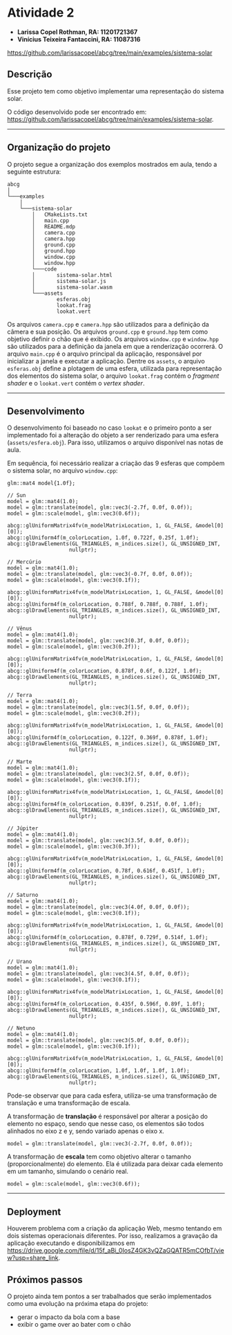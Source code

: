 # Atividade 2

- **Larissa Copel Rothman, RA: 11201721367**
- **Vinícius Teixeira Fantaccini, RA: 11087316**

https://github.com/larissacopel/abcg/tree/main/examples/sistema-solar

## Descrição

Esse projeto tem como objetivo implementar uma representação do sistema solar.

O código desenvolvido pode ser encontrado em: https://github.com/larissacopel/abcg/tree/main/examples/sistema-solar.

---

## Organização do projeto

O projeto segue a organização dos exemplos mostrados em aula, tendo a seguinte estrutura:

```
abcg
│
└───examples
    │
    └───sistema-solar
        │   CMakeLists.txt 
        │   main.cpp
        │   README.mdp
        │   camera.cpp
        │   camera.hpp
        │   ground.cpp
        │   ground.hpp
        │   window.cpp
        │   window.hpp
        └───code
        │       sistema-solar.html
        │       sistema-solar.js
        │       sistema-solar.wasm
        └───assets
                esferas.obj
                lookat.frag
                lookat.vert
```

Os arquivos `camera.cpp` e `camera.hpp` são utilizados para a definição da câmera e sua posição. Os arquivos `ground.cpp` e `ground.hpp` tem como objetivo definir o chão que é exibido. Os arquivos `window.cpp` e `window.hpp` são utilizados para a definição da janela em que a renderização ocorrerá. O arquivo `main.cpp` é o arquivo principal da aplicação, responsável por inicializar a janela e executar a aplicação. Dentre os `assets`, o arquivo `esferas.obj` define a plotagem de uma esfera, utilizada para representação dos elementos do sistema solar, o arquivo `lookat.frag` contém o *fragment shader* e o `lookat.vert` contém o *vertex shader*.

---

## Desenvolvimento

O desenvolvimento foi baseado no caso `lookat` e o primeiro ponto a ser implementado foi a alteração do objeto a ser renderizado para uma esfera (`assets/esfera.obj`). Para isso, utilizamos o arquivo disponível nas notas de aula.

Em sequência, foi necessário realizar a criação das 9 esferas que compõem o sistema solar, no arquivo `window.cpp`: 


```
glm::mat4 model{1.0f};

// Sun
model = glm::mat4(1.0);
model = glm::translate(model, glm::vec3(-2.7f, 0.0f, 0.0f));
model = glm::scale(model, glm::vec3(0.6f));

abcg::glUniformMatrix4fv(m_modelMatrixLocation, 1, GL_FALSE, &model[0][0]);
abcg::glUniform4f(m_colorLocation, 1.0f, 0.722f, 0.25f, 1.0f);
abcg::glDrawElements(GL_TRIANGLES, m_indices.size(), GL_UNSIGNED_INT,
                    nullptr);

// Mercúrio
model = glm::mat4(1.0);
model = glm::translate(model, glm::vec3(-0.7f, 0.0f, 0.0f));
model = glm::scale(model, glm::vec3(0.1f));

abcg::glUniformMatrix4fv(m_modelMatrixLocation, 1, GL_FALSE, &model[0][0]);
abcg::glUniform4f(m_colorLocation, 0.788f, 0.788f, 0.788f, 1.0f);
abcg::glDrawElements(GL_TRIANGLES, m_indices.size(), GL_UNSIGNED_INT,
                    nullptr);

// Vênus
model = glm::mat4(1.0);
model = glm::translate(model, glm::vec3(0.3f, 0.0f, 0.0f));
model = glm::scale(model, glm::vec3(0.2f));

abcg::glUniformMatrix4fv(m_modelMatrixLocation, 1, GL_FALSE, &model[0][0]);
abcg::glUniform4f(m_colorLocation, 0.878f, 0.6f, 0.122f, 1.0f);
abcg::glDrawElements(GL_TRIANGLES, m_indices.size(), GL_UNSIGNED_INT,
                    nullptr);

// Terra
model = glm::mat4(1.0);
model = glm::translate(model, glm::vec3(1.5f, 0.0f, 0.0f));
model = glm::scale(model, glm::vec3(0.2f));

abcg::glUniformMatrix4fv(m_modelMatrixLocation, 1, GL_FALSE, &model[0][0]);
abcg::glUniform4f(m_colorLocation, 0.122f, 0.369f, 0.878f, 1.0f);
abcg::glDrawElements(GL_TRIANGLES, m_indices.size(), GL_UNSIGNED_INT,
                    nullptr);

// Marte
model = glm::mat4(1.0);
model = glm::translate(model, glm::vec3(2.5f, 0.0f, 0.0f));
model = glm::scale(model, glm::vec3(0.1f));

abcg::glUniformMatrix4fv(m_modelMatrixLocation, 1, GL_FALSE, &model[0][0]);
abcg::glUniform4f(m_colorLocation, 0.839f, 0.251f, 0.0f, 1.0f);
abcg::glDrawElements(GL_TRIANGLES, m_indices.size(), GL_UNSIGNED_INT,
                    nullptr);

// Júpiter
model = glm::mat4(1.0);
model = glm::translate(model, glm::vec3(3.5f, 0.0f, 0.0f));
model = glm::scale(model, glm::vec3(0.3f));

abcg::glUniformMatrix4fv(m_modelMatrixLocation, 1, GL_FALSE, &model[0][0]);
abcg::glUniform4f(m_colorLocation, 0.78f, 0.616f, 0.451f, 1.0f);
abcg::glDrawElements(GL_TRIANGLES, m_indices.size(), GL_UNSIGNED_INT,
                    nullptr);
                
// Saturno
model = glm::mat4(1.0);
model = glm::translate(model, glm::vec3(4.0f, 0.0f, 0.0f));
model = glm::scale(model, glm::vec3(0.1f));

abcg::glUniformMatrix4fv(m_modelMatrixLocation, 1, GL_FALSE, &model[0][0]);
abcg::glUniform4f(m_colorLocation, 0.878f, 0.729f, 0.514f, 1.0f);
abcg::glDrawElements(GL_TRIANGLES, m_indices.size(), GL_UNSIGNED_INT,
                    nullptr);

// Urano
model = glm::mat4(1.0);
model = glm::translate(model, glm::vec3(4.5f, 0.0f, 0.0f));
model = glm::scale(model, glm::vec3(0.1f));

abcg::glUniformMatrix4fv(m_modelMatrixLocation, 1, GL_FALSE, &model[0][0]);
abcg::glUniform4f(m_colorLocation, 0.435f, 0.596f, 0.89f, 1.0f);
abcg::glDrawElements(GL_TRIANGLES, m_indices.size(), GL_UNSIGNED_INT,
                    nullptr);

// Netuno
model = glm::mat4(1.0);
model = glm::translate(model, glm::vec3(5.0f, 0.0f, 0.0f));
model = glm::scale(model, glm::vec3(0.1f));

abcg::glUniformMatrix4fv(m_modelMatrixLocation, 1, GL_FALSE, &model[0][0]);
abcg::glUniform4f(m_colorLocation, 1.0f, 1.0f, 1.0f, 1.0f);
abcg::glDrawElements(GL_TRIANGLES, m_indices.size(), GL_UNSIGNED_INT,
                    nullptr);
```

Pode-se observar que para cada esfera, utiliza-se uma transformação de translação e uma transformação de escala.

A transformação de **translação** é responsável por alterar a posição do elemento no espaço, sendo que nesse caso, os elementos são todos alinhados no eixo z e y, sendo variado apenas o eixo x.

`model = glm::translate(model, glm::vec3(-2.7f, 0.0f, 0.0f));`

A transformação de **escala** tem como objetivo alterar o tamanho (proporcionalmente) do elemento. Ela é utilizada para deixar cada elemento em um tamanho, simulando o cenário real.

`model = glm::scale(model, glm::vec3(0.6f));`

---

## Deployment

Houverem problema com a criação da aplicação Web, mesmo tentando em dois sistemas operacionais diferentes. Por isso, realizamos a gravação da aplicação executando e disponibilizamos em https://drive.google.com/file/d/15f_aBi_0IosZ4GK3vQZaGQATR5mCOfbT/view?usp=share_link.

## Próximos passos

O projeto ainda tem pontos a ser trabalhados que serão implementados como uma evolução na próxima etapa do projeto:

- gerar o impacto da bola com a base
- exibir o game over ao bater com o chão

